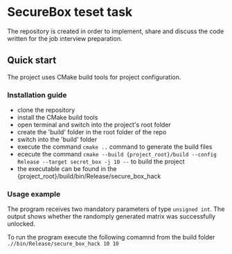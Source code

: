 # SecureBox teset task

The repository is created in order to implement, share and discuss the code written for the job interview preparation.

## Quick start

The project uses CMake build tools for project configuration.

### Installation guide

* clone the repository
* install the CMake build tools
* open terminal and switch into the project's root folder
* create the 'build' folder in the root folder of the repo
* switch into the 'build' folder
* execute the command `cmake ..` command to generate the build files
* ececute the command `cmake --build {project_root}/build --config Release --target secret_box -j 10 --` to build the project
* the executable can be found in the {project_root}/build/bin/Release/secure_box_hack

### Usage example

The program receives two mandatory parameters of type `unsigned int`. The output shows whether the randomply generated matrix was successfully unlocked.

To run the program execute the following comamnd from the build folder `.//bin/Release/secure_box_hack 10 10`
